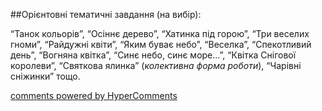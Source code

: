 <div id="hypercomments_widget" class="js-hypercomments-widget invisible"></div>

##Орієнтовні тематичні завдання (на вибір):

“Танок кольорів”, “Осіннє дерево”, “Хатинка під горою”, “Три веселих гноми”, “Райдужні квіти”, “Яким буває небо”, “Веселка”,  “Спекотливий день”, “Вогняна квітка”, “Синє небо, синє море…”, “Квітка Снігової королеви”, “Святкова ялинка” (*колективна форма роботи*), “Чарівні сніжинки” тощо.


<div class="js-hypercomments-container">
    <a href="http://hypercomments.com" class="hc-link" title="comments widget">comments powered by HyperComments</a>
</div>